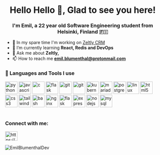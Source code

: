 <h1 align="center">Hello Hello 👋, Glad to see you here!</h1>
<h3 align="center">I'm Emil, a 22 year old Software Engineering student from Helsinki, Finland 🇫🇮</h3>

- 🔭 In my spare time I'm working on [Zeltly CRM](https://zeltly.com)
- 🌱 I’m currently learning **React, Redis and DevOps**
- 💬 Ask me about **Zeltly,**
- 📫 How to reach me **emil.blumenthal@protonmail.com**

### 🧰 Languages and Tools I use
<p align="left">
    <img src="https://cdn.jsdelivr.net/gh/devicons/devicon/icons/python/python-original.svg" alt="python" width="40" height="40"/>  
    <img src="https://cdn.jsdelivr.net/gh/devicons/devicon/icons/javascript/javascript-original.svg" alt="javascript" width="40" height="40"/> 
    <img src="https://cdn.jsdelivr.net/gh/devicons/devicon/icons/c/c-original.svg" alt="c" width="40" height="40"/> 
    <img src="https://cdn.jsdelivr.net/gh/devicons/devicon/icons/cplusplus/cplusplus-original.svg" alt="flask" width="40" height="40"/>  
    <img src="https://cdn.jsdelivr.net/gh/devicons/devicon/icons/git/git-original.svg" alt="git" width="40" height="40"/>
    <img src="https://cdn.jsdelivr.net/gh/devicons/devicon/icons/docker/docker-original.svg" alt="git" width="40" height="40"/>
    <img src="https://cdn.jsdelivr.net/gh/devicons/devicon/icons/kubernetes/kubernetes-original.svg" alt="kubernetes" width="40" height="40"/> 
    <img src="https://cdn.jsdelivr.net/gh/devicons/devicon/icons/mariadb/mariadb-original.svg" alt="mariadb" width="40" height="40"/>  
    <img src="https://cdn.jsdelivr.net/gh/devicons/devicon/icons/postgresql/postgresql-original.svg" alt="postgresql" width="40" height="40"/>  
    <img src="https://cdn.jsdelivr.net/gh/devicons/devicon/icons/linux/linux-original.svg" alt="linux" width="40" height="40"/>  
    <img src="https://cdn.jsdelivr.net/gh/devicons/devicon/icons/html5/html5-original.svg" alt="html5" width="40" height="40"/>
    <img src="https://cdn.jsdelivr.net/gh/devicons/devicon/icons/css3/css3-original.svg" alt="css3" width="40" height="40"/> 
    <img src="https://cdn.jsdelivr.net/gh/devicons/devicon/icons/tailwindcss/tailwindcss-original.svg" alt="tailwindcss" width="40" height="40"/> 
    <img src="https://cdn.jsdelivr.net/gh/devicons/devicon/icons/bash/bash-original.svg" alt="bash" width="40" height="40"/> 
    <img src="https://cdn.jsdelivr.net/gh/devicons/devicon/icons/nginx/nginx-original.svg" alt="nginx" width="40" height="40"/>  
    <img src="https://cdn.jsdelivr.net/gh/devicons/devicon/icons/flask/flask-original.svg" alt="flask" width="40" height="40"/> 
    <img src="https://cdn.jsdelivr.net/gh/devicons/devicon/icons/express/express-original.svg" alt="express" width="40" height="40"/> 
    <img src="https://cdn.jsdelivr.net/gh/devicons/devicon/icons/nodejs/nodejs-original.svg" alt="nodejs" width="40" height="40"/>  
    <img src="https://cdn.jsdelivr.net/gh/devicons/devicon/icons/mysql/mysql-original.svg" alt="mysql" width="40" height="40"/>  
</p>

#

<h3 align="left">Connect with me:</h3>
<p align="left">
<a href="https://linkedin.com/in/https://www.linkedin.com/in/emil-blumenthal/" target="blank"><img align="center" src="https://raw.githubusercontent.com/rahuldkjain/github-profile-readme-generator/master/src/images/icons/Social/linked-in-alt.svg" alt="https://www.linkedin.com/in/emil-blumenthal/" height="30" width="40" /></a>
</p>

<p><img align="center" src="https://github-readme-stats.vercel.app/api/top-langs?username=EmilBlumenthalDev&show_icons=true&locale=en&layout=compact" alt="EmilBlumenthalDev" /></p>
